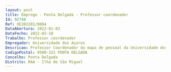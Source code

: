 ```yaml
--- 
layout: post
title: Emprego - Ponta Delgada - Professor coordenador
Id: 92748
Ref: OE202201/0004
DataAbertura: 2022-01-03
DataFecho: 2022-02-10
Trabalho: Professor coordenador
Empregador: Universidade dos Açores
Descricao: Professor Coordenador do mapa de pessoal da Universidade dos Açores, na área científica de Enfermagem
CodigoPostal: 9500-321 PONTA DELGADA
Concelho: Ponta Delgada
Distrito: RAA - Ilha de São Miguel
--- 
```

